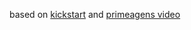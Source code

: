 based on [kickstart](https://github.com/nvim-lua/kickstart.nvim) and [primeagens video](https://youtu.be/-ybCiHPWKNA?si=Uyu4S4j6HznlVLL_)
